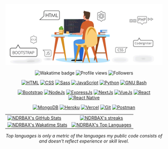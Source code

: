<center>

![Logo](assets/cover.gif)

![Wakatime badge](https://wakatime.com/badge/user/86d7ec69-f6ba-4041-8e22-8c92ba3fc1de.svg)
![Profile views](https://komarev.com/ghpvc/?username=NDRBAX)
![Followers](https://img.shields.io/github/followers/NDRBAX?label=Followers&style=social)

[![HTML](https://img.shields.io/badge/HTML-E34F26.svg?style=for-the-badge&logo=html5&logoColor=white)](https://github.com/search?q=user%3ANDRBAX+language%3Ahtml)
[![CSS](https://img.shields.io/badge/CSS-1572B6.svg?style=for-the-badge&logo=css3&logoColor=white)](https://github.com/search?q=user%3ANDRBAX+language%3Acss)
[![Sass](https://img.shields.io/badge/Sass-CC6699.svg?style=for-the-badge&logo=sass&logoColor=white)]()
[![JavaScript](https://img.shields.io/badge/JavaScript-F7DF1E.svg?style=for-the-badge&logo=javascript&logoColor=black)](https://github.com/search?q=user%3ANDRBAX+language%3Ajavascript)
[![Python](https://img.shields.io/badge/Python-3776AB.svg?logo=python&style=for-the-badge&logoColor=white)]()
[![GNU Bash](https://img.shields.io/badge/GNU%20Bash-4EAA25.svg?style=for-the-badge&logo=GNU%20Bash&logoColor=white)]()

[![Bootstrap](https://img.shields.io/badge/Bootstrap-7952B3.svg?logo=bootstrap&style=for-the-badge&logoColor=white)]()
[![NodeJs](https://img.shields.io/badge/Node.js-43853D.svg?style=for-the-badge&logo=node.js&logoColor=white)](https://github.com/search?q=user%3ANDRBAX+language%3Ajavascript)
[![ExpressJs](https://img.shields.io/badge/Express.Js-20232a.svg?style=for-the-badge&logo=express&logoColor=%2361DAFB)]()
[![NextJs](https://img.shields.io/badge/Next.js-e4e7ea.svg?style=for-the-badge&logo=nextdotjs&logoColor=black)]()
[![VueJs](https://img.shields.io/badge/Vue.js-35495E.svg?style=for-the-badge&logo=vue.js&logoColor=4FC08D)]()
[![React](https://img.shields.io/badge/React-20232a.svg?logo=react&style=for-the-badge&logoColor=%2361DAFB)]()
[![React Native](https://img.shields.io/badge/React_Native-20232A.svg?style=for-the-badge&logo=react&logoColor=61DAFB)]()

[![MongoDB](https://img.shields.io/badge/MongoDB-4ea94b.svg?style=for-the-badge&logo=mongodb&logoColor=white)]()
[![Heroku](https://img.shields.io/badge/Heroku-430098.svg?style=for-the-badge&logo=heroku&logoColor=white)]()
[![Vercel](https://img.shields.io/badge/Vercel-000000.svg?style=for-the-badge&logo=vercel&logoColor=white)]()
[![Git](https://img.shields.io/badge/Git-FFF.svg?logo=git&style=for-the-badge&logoColor=F05033)]()
[![Postman](https://img.shields.io/badge/Postman-FF6C37?style=for-the-badge&logo=postman&logoColor=white)]()

|                                                                                                                                                                                                                                                         |                                                                                                                                                                                                                                                              |
| :------------------------------------------------------------------------------------------------------------------------------------------------------------------------------------------------------------------------------------------------------ | :----------------------------------------------------------------------------------------------------------------------------------------------------------------------------------------------------------------------------------------------------------: |
| [![NDRBAX's GitHub Stats](https://github-readme-stats-ndrbax.vercel.app/api?username=NDRBAX&show_icons=true&count_private=true&theme=chartreuse-dark&hide_border=true&bg_color=0d1117&custom_title=NDRBAX)](https://github.com/NDRBAX?tab=repositories) |                        [![NDRBAX's streaks](https://ndrbax-streak-stats.herokuapp.com?user=ndrbax&theme=chartreuse-dark&hide_border=true&date_format=j%20M%5B%20Y%5D&background=0d1117)](https://github.com/NDRBAX?tab=repositories)                         |
| [![NDRBAX's Wakatime Stats](https://github-readme-stats-ndrbax.vercel.app/api/wakatime?username=NDRBAX&theme=chartreuse-dark&hide_border=true&langs_count=8&bg_color=0d1117&layout=compact)](https://github.com/NDRBAX?tab=repositories)                | [![NDRBAX's Top Languages](https://github-readme-stats-ndrbax.vercel.app/api/top-langs/?username=NDRBAX&langs_count=8&count_private=true&layout=compact&theme=chartreuse-dark&hide_border=true&bg_color=0d1117)](https://github.com/NDRBAX?tab=repositories) |

_Top languages is only a metric of the languages my public code consists of and doesn't reflect experience or skill level._

</center>

<!--START_SECTION:waka-->
<!--END_SECTION:waka-->
